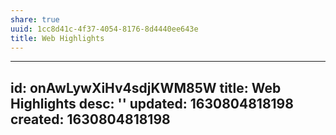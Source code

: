 ```yaml
---
share: true
uuid: 1cc8d41c-4f37-4054-8176-8d4440ee643e
title: Web Highlights
---
```

---
id: onAwLywXiHv4sdjKWM85W
title: Web Highlights
desc: ''
updated: 1630804818198
created: 1630804818198
---

